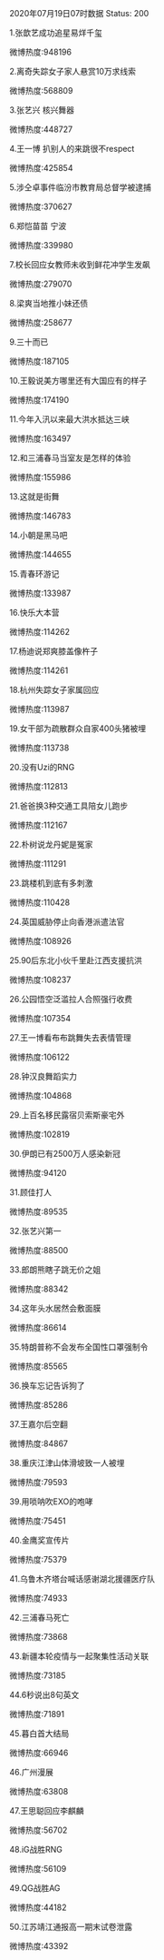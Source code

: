 2020年07月19日07时数据
Status: 200

1.张歆艺成功追星易烊千玺

微博热度:948196

2.离奇失踪女子家人悬赏10万求线索

微博热度:568809

3.张艺兴 核兴舞器

微博热度:448727

4.王一博 扒别人的来跳很不respect

微博热度:425854

5.涉仝卓事件临汾市教育局总督学被逮捕

微博热度:370627

6.郑恺苗苗 宁波

微博热度:339980

7.校长回应女教师未收到鲜花冲学生发飙

微博热度:279070

8.梁爽当地推小妹还债

微博热度:258677

9.三十而已

微博热度:187105

10.王毅说美方哪里还有大国应有的样子

微博热度:174190

11.今年入汛以来最大洪水抵达三峡

微博热度:163497

12.和三浦春马当室友是怎样的体验

微博热度:155986

13.这就是街舞

微博热度:146783

14.小朝是黑马吧

微博热度:144655

15.青春环游记

微博热度:133987

16.快乐大本营

微博热度:114262

17.杨迪说郑爽膝盖像杵子

微博热度:114261

18.杭州失踪女子家属回应

微博热度:113987

19.女干部为疏散群众自家400头猪被埋

微博热度:113738

20.没有Uzi的RNG

微博热度:112813

21.爸爸换3种交通工具陪女儿跑步

微博热度:112167

22.朴树说龙丹妮是冤家

微博热度:111291

23.跳楼机到底有多刺激

微博热度:110428

24.英国威胁停止向香港派遣法官

微博热度:108926

25.90后东北小伙千里赴江西支援抗洪

微博热度:108237

26.公园悟空泛滥拉人合照强行收费

微博热度:107354

27.王一博看布布跳舞失去表情管理

微博热度:106122

28.钟汉良舞蹈实力

微博热度:104868

29.上百名移民露宿贝索斯豪宅外

微博热度:102819

30.伊朗已有2500万人感染新冠

微博热度:94120

31.顾佳打人

微博热度:89535

32.张艺兴第一

微博热度:88500

33.郎朗熊瞎子跳无价之姐

微博热度:88342

34.这年头水居然会敷面膜

微博热度:86614

35.特朗普称不会发布全国性口罩强制令

微博热度:85565

36.换车忘记告诉狗了

微博热度:85286

37.王嘉尔后空翻

微博热度:84867

38.重庆江津山体滑坡致一人被埋

微博热度:79593

39.用唢呐吹EXO的咆哮

微博热度:75451

40.金鹰奖宣传片

微博热度:75379

41.乌鲁木齐塔台喊话感谢湖北援疆医疗队

微博热度:74933

42.三浦春马死亡

微博热度:73868

43.新疆本轮疫情与一起聚集性活动关联

微博热度:73185

44.6秒说出8句英文

微博热度:71891

45.暮白首大结局

微博热度:66946

46.广州漫展

微博热度:63808

47.王思聪回应李麒麟

微博热度:56702

48.iG战胜RNG

微博热度:56109

49.QG战胜AG

微博热度:44182

50.江苏靖江通报高一期末试卷泄露

微博热度:43392

